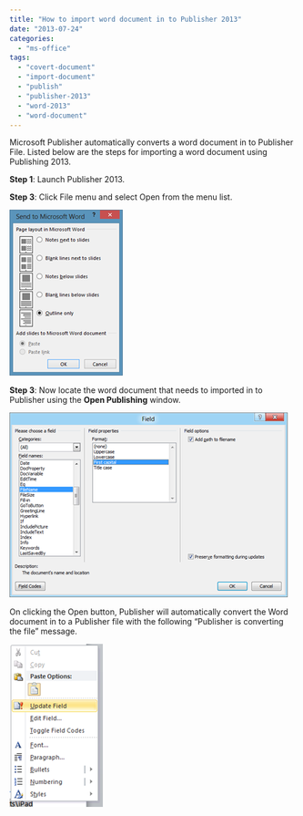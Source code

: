 ```yaml
---
title: "How to import word document in to Publisher 2013"
date: "2013-07-24"
categories: 
  - "ms-office"
tags: 
  - "covert-document"
  - "import-document"
  - "publish"
  - "publisher-2013"
  - "word-2013"
  - "word-document"
---
```


Microsoft Publisher automatically converts a word document in to Publisher File. Listed below are the steps for importing a word document using Publishing 2013.

**Step 1**: Launch Publisher 2013.

**Step 3**: Click File menu and select Open from the menu list.

[![image](/assets/images/image_thumb106.png "image")](http://blogmines.com/blog/wp-content/uploads/2013/07/image106.png)

**Step 3**: Now locate the word document that needs to imported in to Publisher using the **Open Publishing** window.

[![image](/assets/images/image_thumb107.png "image")](http://blogmines.com/blog/wp-content/uploads/2013/07/image107.png)

On clicking the Open button, Publisher will automatically convert the Word document in to a Publisher file with the following “Publisher is converting the file” message.

[![image](/assets/images/image_thumb108.png "image")](http://blogmines.com/blog/wp-content/uploads/2013/07/image108.png)
